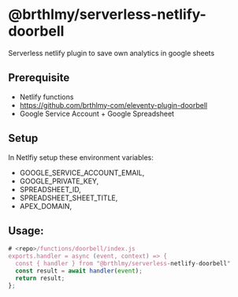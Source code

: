 # @brthlmy/serverless-netlify-doorbell

Serverless netlify plugin to save own analytics in google sheets

## Prerequisite

* Netlify functions
* https://github.com/brthlmy-com/eleventy-plugin-doorbell
* Google Service Account + Google Spreadsheet

## Setup

In Netlfiy setup these environment variables:

* GOOGLE_SERVICE_ACCOUNT_EMAIL,
* GOOGLE_PRIVATE_KEY,
* SPREADSHEET_ID,
* SPREADSHEET_SHEET_TITLE,
* APEX_DOMAIN,

## Usage:

```javascript
# <repo>/functions/doorbell/index.js
exports.handler = async (event, context) => {
  const { handler } from "@brthlmy/serverless-netlify-doorbell"
  const result = await handler(event);
  return result;
};
```
